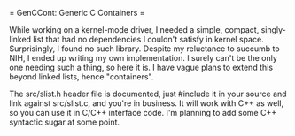 = GenCCont: Generic C Containers =

While working on a kernel-mode driver, I needed a simple, compact, singly-linked
list that had no dependencies I couldn't satisfy in kernel space. Surprisingly,
I found no such library. Despite my reluctance to succumb to NIH, I ended up
writing my own implementation. I surely can't be the only one needing such a thing,
so here it is. I have vague plans to extend this beyond linked lists, hence
"containers".

The src/slist.h header file is documented, just #include it in your source and link
against src/slist.c, and you're in business. It will work with C++ as well, so you
can use it in C/C++ interface code. I'm planning to add some C++ syntactic sugar at
some point.


